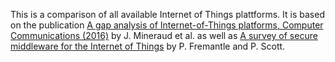 This is a comparison of all available Internet of Things plattforms. It is based on the publication [A gap analysis of Internet-of-Things platforms, Computer Communications 
(2016)](http://dx.doi.org/10.1016/j.comcom.2016.03.015) by J. Mineraud et al. as well as [A survey of secure middleware for the Internet of Things](https://peerj.com/preprints/1241/) by P. Fremantle and 
P. Scott.
